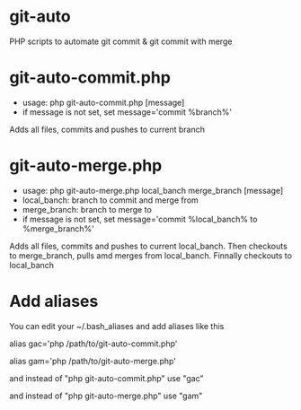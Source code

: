 # git-auto
PHP scripts to automate git commit &amp; git commit with merge

# git-auto-commit.php

- usage: php git-auto-commit.php [message]
- if message is not set, set message='commit %branch%'

Adds all files, commits and pushes to current branch

# git-auto-merge.php

- usage: php git-auto-merge.php local_banch merge_branch [message]
- local_banch: branch to commit and merge from
- merge_branch: branch to merge to
- if message is not set, set message='commit %local_banch% to %merge_branch%'

Adds all files, commits and pushes to current local_banch. Then checkouts to merge_branch, pulls amd merges from local_banch. Finnally checkouts to local_banch

# Add aliases

You can edit your ~/.bash_aliases and add aliases like this

alias gac='php /path/to/git-auto-commit.php'

alias gam='php /path/to/git-auto-merge.php'

and instead of "php git-auto-commit.php" use "gac"

and instead of "php git-auto-merge.php" use "gam"

